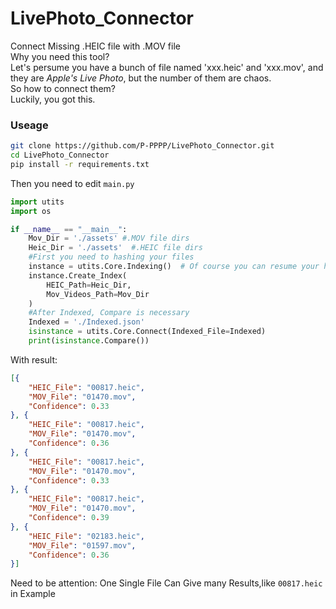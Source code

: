 # LivePhoto_Connector
Connect Missing .HEIC file with .MOV file  
Why you need this tool?  
Let's persume you have a bunch of file named 'xxx.heic' and 'xxx.mov', and they are *Apple's Live Photo*, but the number of them are chaos.  
So how to connect them?  
Luckily, you got this.  
### Useage
```bash
git clone https://github.com/P-PPPP/LivePhoto_Connector.git
cd LivePhoto_Connector
pip install -r requirements.txt
```
Then you need to edit `main.py`
```python
import utits
import os

if __name__ == "__main__":
    Mov_Dir = './assets' #.MOV file dirs
    Heic_Dir = './assets'  #.HEIC file dirs
    #First you need to hashing your files
    instance = utits.Core.Indexing()  # Of course you can resume your hashing by  utits.Core.Indexing(Index_File='./xxx.json')
    instance.Create_Index(
        HEIC_Path=Heic_Dir,
        Mov_Videos_Path=Mov_Dir
    )
    #After Indexed, Compare is necessary
    Indexed = './Indexed.json'
    isinstance = utits.Core.Connect(Indexed_File=Indexed)
    print(isinstance.Compare())
```
With result:
```json
[{
	"HEIC_File": "00817.heic",
	"MOV_File": "01470.mov",
	"Confidence": 0.33
}, {
	"HEIC_File": "00817.heic",
	"MOV_File": "01470.mov",
	"Confidence": 0.36
}, {
	"HEIC_File": "00817.heic",
	"MOV_File": "01470.mov",
	"Confidence": 0.33
}, {
	"HEIC_File": "00817.heic",
	"MOV_File": "01470.mov",
	"Confidence": 0.39
}, {
	"HEIC_File": "02183.heic",
	"MOV_File": "01597.mov",
	"Confidence": 0.36
}]
```
Need to be attention: One Single File Can Give many Results,like `00817.heic` in Example
